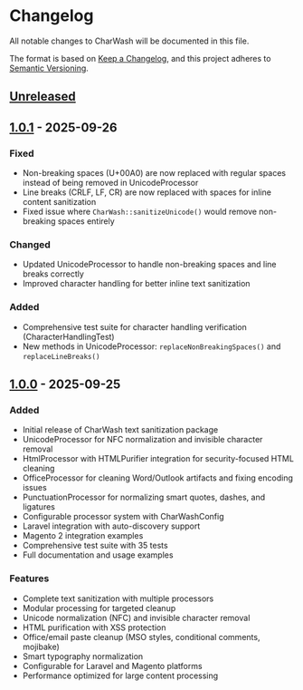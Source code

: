 # Changelog

All notable changes to CharWash will be documented in this file.

The format is based on [Keep a Changelog](https://keepachangelog.com/en/1.0.0/),
and this project adheres to [Semantic Versioning](https://semver.org/spec/v2.0.0.html).

## [Unreleased]

## [1.0.1] - 2025-09-26

### Fixed
- Non-breaking spaces (U+00A0) are now replaced with regular spaces instead of being removed in UnicodeProcessor
- Line breaks (CRLF, LF, CR) are now replaced with spaces for inline content sanitization
- Fixed issue where `CharWash::sanitizeUnicode()` would remove non-breaking spaces entirely

### Changed
- Updated UnicodeProcessor to handle non-breaking spaces and line breaks correctly
- Improved character handling for better inline text sanitization

### Added
- Comprehensive test suite for character handling verification (CharacterHandlingTest)
- New methods in UnicodeProcessor: `replaceNonBreakingSpaces()` and `replaceLineBreaks()`

## [1.0.0] - 2025-09-25

### Added
- Initial release of CharWash text sanitization package
- UnicodeProcessor for NFC normalization and invisible character removal
- HtmlProcessor with HTMLPurifier integration for security-focused HTML cleaning
- OfficeProcessor for cleaning Word/Outlook artifacts and fixing encoding issues
- PunctuationProcessor for normalizing smart quotes, dashes, and ligatures
- Configurable processor system with CharWashConfig
- Laravel integration with auto-discovery support
- Magento 2 integration examples
- Comprehensive test suite with 35 tests
- Full documentation and usage examples

### Features
- Complete text sanitization with multiple processors
- Modular processing for targeted cleanup
- Unicode normalization (NFC) and invisible character removal
- HTML purification with XSS protection
- Office/email paste cleanup (MSO styles, conditional comments, mojibake)
- Smart typography normalization
- Configurable for Laravel and Magento platforms
- Performance optimized for large content processing

[Unreleased]: https://github.com/odindev/charwash/compare/v1.0.1...HEAD
[1.0.1]: https://github.com/odindev/charwash/compare/v1.0.0...v1.0.1
[1.0.0]: https://github.com/odindev/charwash/releases/tag/v1.0.0
